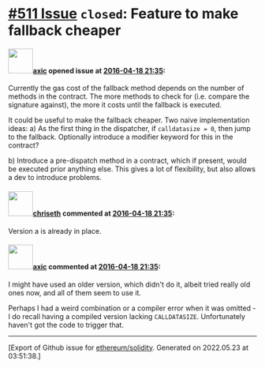 # [\#511 Issue](https://github.com/ethereum/solidity/issues/511) `closed`: Feature to make fallback cheaper

#### <img src="https://avatars.githubusercontent.com/u/20340?v=4" width="50">[axic](https://github.com/axic) opened issue at [2016-04-18 21:35](https://github.com/ethereum/solidity/issues/511):

Currently the gas cost of the fallback method depends on the number of methods in the contract. The more methods to check for (i.e. compare the signature against), the more it costs until the fallback is executed.

It could be useful to make the fallback cheaper. Two naive implementation ideas:
a) As the first thing in the dispatcher, if `calldatasize = 0`, then jump to the fallback. Optionally introduce a modifier keyword for this in the contract?

b) Introduce a pre-dispatch method in a contract, which if present, would be executed prior anything else. This gives a lot of flexibility, but also allows a dev to introduce problems.


#### <img src="https://avatars.githubusercontent.com/u/9073706?v=4" width="50">[chriseth](https://github.com/chriseth) commented at [2016-04-18 21:35](https://github.com/ethereum/solidity/issues/511#issuecomment-211809805):

Version a is already in place.

#### <img src="https://avatars.githubusercontent.com/u/20340?v=4" width="50">[axic](https://github.com/axic) commented at [2016-04-18 21:35](https://github.com/ethereum/solidity/issues/511#issuecomment-218823802):

I might have used an older version, which didn't do it, albeit tried really old ones now, and all of them seem to use it.

Perhaps I had a weird combination or a compiler error when it was omitted - I do recall having a compiled version lacking `CALLDATASIZE`. Unfortunately haven't got the code to trigger that.


-------------------------------------------------------------------------------



[Export of Github issue for [ethereum/solidity](https://github.com/ethereum/solidity). Generated on 2022.05.23 at 03:51:38.]
